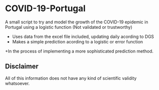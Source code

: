 # COVID-19-Portugal
A small script to try and model the growth of the COVID-19 epidemic in Portugal using a logistic function (Not validated or trustworthy)

+ Uses data from the excel file included, updating daily acording to DGS
+ Makes a simple prediction acording to a logistic or error function

+In the process of implementing a more sophisticated prediction method.

## Disclaimer
All of this information does not have any kind of scientific validity whatsoever.
